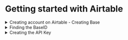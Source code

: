 # Getting started with Airtable


<details>
<summary>Creating account on Airtable - Creating Base </summary>

<h3> 1. Go to https://airtable.com </h3>
</br>
</br> 

![login screen](/Lesson_5/images/airtable_welcome.png)

</br>
</br>

<h3> 2. Sign in if you have an Airtable account, or Sign up to create a new account</h3>
</br>
</br> 

![sign up screen](/Lesson_5/images/signup.png)![sign in screen](/Lesson_5/images/signin.png)

<h3> 3. Click on Add a base and Start from scratch   </h3>     

![add base screen](/Lesson_5/images/addbase.png)

<h3> and give it a suitable name</h3> 

![name base screen](/Lesson_5/images/namebase.png)
        
<h3> 4. This will open up your new document . Note the names of the Table and Fields </h3>
        
![table view screen](/Lesson_5/images/tableview.png)
</details>



<details>
  <summary>Finding the BaseID </summary>

<h3> 1. Go to https://airtable.com/api </h3>

![api welcome screen](/Lesson_5/images/apiwelcome.png)

<h3> 2. Click on your project name to reveal the api page. Copy the Base ID and replace the "ATdocID" in secrets.py with this string </h3>

![api page screen](/Lesson_5/images/apipage.png)

</details>



<details>
  <summary>Creating the API Key</summary>


<h3> 1. Go to https://airtable.com/account and click Generate API Key</h3>

![api welcome screen](/Lesson_5/images/apikey1.png)

<h3> 2. Copy the API Key and replace the "ATappkey" in secrets.py with this string. Do not share this string.</h3>

![api welcome screen](/Lesson_5/images/apikey2.png)

</details>

